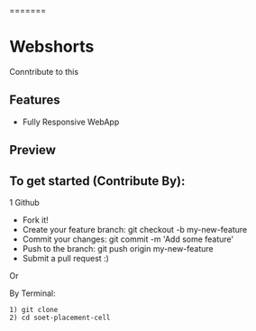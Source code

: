 
=======
# Webshorts

Conntribute to this


## Features
- Fully Responsive WebApp

## Preview


## To get started (Contribute By):

1 Github 
   * Fork it!
   * Create your feature branch: git checkout -b my-new-feature
   * Commit your changes: git commit -m 'Add some feature'
   * Push to the branch: git push origin my-new-feature
   * Submit a pull request :)

Or

  By Terminal:

    
    1) git clone 
    2) cd soet-placement-cell
   

